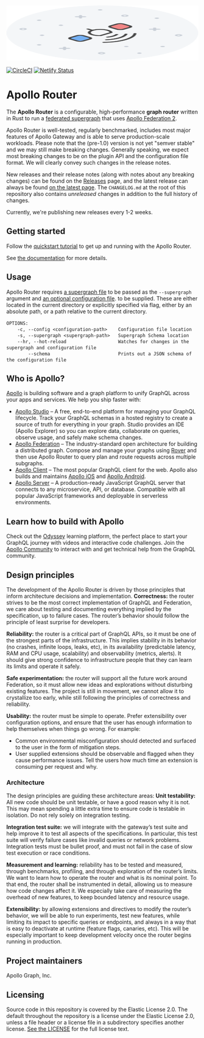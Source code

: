 <a href="#"><img src="https://raw.githubusercontent.com/apollographql/space-kit/main/src/illustrations/svgs/satellite1.svg" width="100%" height="144"></a>

[![CircleCI](https://circleci.com/gh/apollographql/router/tree/main.svg?style=shield)](https://circleci.com/gh/apollographql/router/tree/main)
[![Netlify Status](https://api.netlify.com/api/v1/badges/29a5691a-77f6-4253-99a4-45027cfa3278/deploy-status)](https://app.netlify.com/sites/apollo-router-docs/deploys)

# Apollo Router

The **Apollo Router** is a configurable, high-performance **graph router** written in Rust to run a [federated supergraph](https://www.apollographql.com/docs/federation/) that uses [Apollo Federation 2](https://www.apollographql.com/docs/federation/v2/federation-2/new-in-federation-2).

Apollo Router is well-tested, regularly benchmarked, includes most major features of Apollo Gateway and is able to serve production-scale workloads.  Please note that the (pre-1.0) version is not yet "semver stable" and we may still make breaking changes.  Generally speaking, we expect most breaking changes to be on the plugin API and the configuration file format.  We will clearly convey such changes in the release notes.

New releases and their release notes (along with notes about any breaking changes) can be found on the [Releases](https://github.com/apollographql/router/releases) page, and the latest release can always be found [on the latest page](https://github.com/apollographql/router/releases/latest).  The `CHANGELOG.md` at the root of this repository also contains _unreleased_ changes in addition to the full history of changes.

Currently, we're publishing new releases every 1-2 weeks.

## Getting started

Follow the [quickstart tutorial](https://www.apollographql.com/docs/router/quickstart/) to get up and running with the Apollo Router.

See [the documentation](https://www.apollographql.com/docs/router) for more details.

## Usage

Apollo Router requires [a supergraph file](https://www.apollographql.com/docs/rover/supergraphs/) to be passed as the `--supergraph` argument and [an optional configuration file](https://www.apollographql.com/docs/router/configuration/).
to be supplied. These are either located in the current directory or explicitly
specified via flag, either by an absolute path, or a path relative to the current
directory.

```
OPTIONS:
    -c, --config <configuration-path>    Configuration file location
    -s, --supergraph <supergraph-path>   Supergraph Schema location
    --hr, --hot-reload                   Watches for changes in the supergraph and configuration file
        --schema                         Prints out a JSON schema of the configuration file
```

## Who is Apollo?

[Apollo](https://apollographql.com/) is building software and a graph platform to unify GraphQL across your apps and services. We help you ship faster with:

* [Apollo Studio](https://www.apollographql.com/studio/develop/) – A free, end-to-end platform for managing your GraphQL lifecycle. Track your GraphQL schemas in a hosted registry to create a source of truth for everything in your graph. Studio provides an IDE (Apollo Explorer) so you can explore data, collaborate on queries, observe usage, and safely make schema changes.
* [Apollo Federation](https://www.apollographql.com/apollo-federation) – The industry-standard open architecture for building a distributed graph.  Compose and manage your graphs using [Rover](https://www.apollographql.com/rover/) and then use Apollo Router to query plan and route requests across multiple subgraphs.
* [Apollo Client](https://www.apollographql.com/apollo-client/) – The most popular GraphQL client for the web. Apollo also builds and maintains [Apollo iOS](https://github.com/apollographql/apollo-ios) and [Apollo Android](https://github.com/apollographql/apollo-android).
* [Apollo Server](https://www.apollographql.com/docs/apollo-server/) – A production-ready JavaScript GraphQL server that connects to any microservice, API, or database. Compatible with all popular JavaScript frameworks and deployable in serverless environments.

## Learn how to build with Apollo

Check out the [Odyssey](https://odyssey.apollographql.com/) learning platform, the perfect place to start your GraphQL journey with videos and interactive code challenges. Join the [Apollo Community](https://community.apollographql.com/) to interact with and get technical help from the GraphQL community.

## Design principles

The development of the Apollo Router is driven by those principles that inform
architecture decisions and implementation.
**Correctness:** the router strives to be the most correct implementation of GraphQL and Federation, we care about testing and documenting everything implied by the specification, up to failure cases. The router’s behavior should follow the principle of least surprise for developers.

**Reliability:** the router is a critical part of GraphQL APIs, so it must be one of the strongest parts of the infrastructure. This implies stability in its behavior (no crashes, infinite loops, leaks, etc), in its availability (predictable latency, RAM and CPU usage, scalability) and observability (metrics, alerts). It should give strong confidence to infrastructure people that they can learn its limits and operate it safely.

**Safe experimentation:** the router will support all the future work around Federation, so it must allow new ideas and explorations without disturbing existing features. The project is still in movement, we cannot allow it to crystallize too early, while still following the principles of correctness and reliability.

**Usability:** the router must be simple to operate. Prefer extensibility over configuration options, and ensure that the user has enough information to help themselves when things go wrong. For example:
* Common environmental misconfiguration should detected and surfaced to the user in the form of mitigation steps.
* User supplied extensions should be observable and flagged when they cause performance issues. Tell the users how much time an extension is consuming per request and why.

### Architecture

The design principles are guiding these architecture areas:
**Unit testability:** All new code should be unit testable, or have a good reason why it is not. This may mean spending a little extra time to ensure code is testable in isolation. Do not rely solely on integration testing.

**Integration test suite:** we will integrate with the gateway’s test suite and help improve it to test all aspects of the specifications. In particular, this test suite will verify failure cases like invalid queries or network problems. Integration tests must be bullet proof, and must not fail in the case of slow test execution or race conditions.

**Measurement and learning:** reliability has to be tested and measured, through benchmarks, profiling, and through exploration of the router’s limits. We want to learn how to operate the router and what is its nominal point. To that end, the router shall be instrumented in detail, allowing us to measure how code changes affect it. We especially take care of measuring the overhead of new features, to keep bounded latency and resource usage.

**Extensibility:** by allowing extensions and directives to modify the router’s behavior, we will be able to run experiments, test new features, while limiting its impact to specific queries or endpoints, and always in a way that is easy to deactivate at runtime (feature flags, canaries, etc). This will be especially important to keep development velocity once the router begins running in production.

## Project maintainers

Apollo Graph, Inc.

## Licensing

Source code in this repository is covered by the Elastic License 2.0. The
default throughout the repository is a license under the Elastic License 2.0,
unless a file header or a license file in a subdirectory specifies another
license.  [See the LICENSE](./LICENSE) for the full license text.
